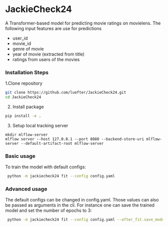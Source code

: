 # JackieCheck24

A Transformer-based model for predicting movie ratings on movielens.
The following input features are use for predictions

 - user_id
 - movie_id
 - genre of movie
 - year of movie (extracted from title)
 - ratings from users of the movies

### Installation Steps

1.Clone repository
```sh
git clone https://github.com/luefter/JackieCheck24.git 
cd JackieCheck24 
```
2. Install package 
 ```sh
pip install -e .
```


3. Setup local tracking server
```
mkdir mlflow-server
mlflow server --host 127.0.0.1 --port 8080 --backend-store-uri mlflow-server --default-artifact-root mlflow-server
```

### Basic usage
To train the model with default configs:
```sh
 python -m jackiecheck24 fit --config config.yaml 
 ``` 

### Advanced usage
The default configs can be changed in config.yaml. Those values can also be passed as arguments in the cli. 
For instance one can save the trained model and set the number of epochs to 3: 

```sh 
 python -m jackiecheck24 fit --config config.yaml --after_fit.save_model False --trainer.max_epochs 3
```

